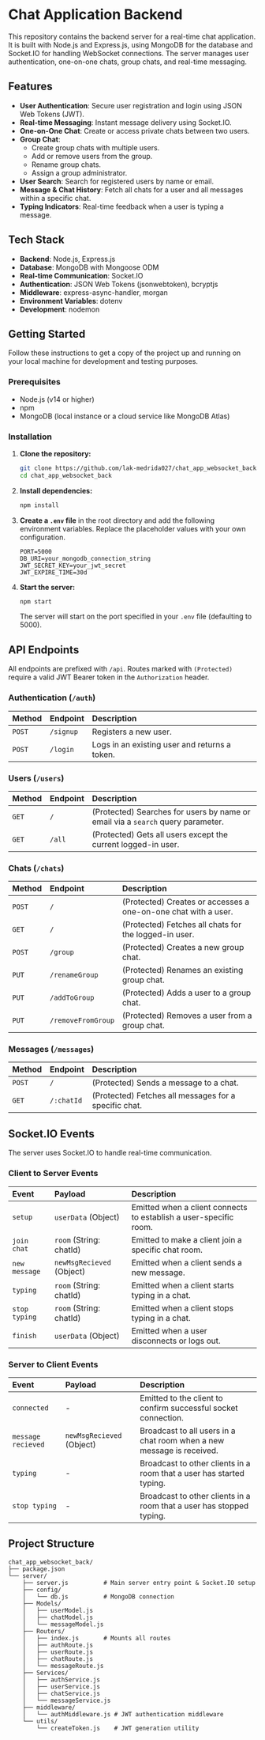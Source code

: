 # Chat Application Backend

This repository contains the backend server for a real-time chat application. It is built with Node.js and Express.js, using MongoDB for the database and Socket.IO for handling WebSocket connections. The server manages user authentication, one-on-one chats, group chats, and real-time messaging.

## Features

*   **User Authentication**: Secure user registration and login using JSON Web Tokens (JWT).
*   **Real-time Messaging**: Instant message delivery using Socket.IO.
*   **One-on-One Chat**: Create or access private chats between two users.
*   **Group Chat**:
    *   Create group chats with multiple users.
    *   Add or remove users from the group.
    *   Rename group chats.
    *   Assign a group administrator.
*   **User Search**: Search for registered users by name or email.
*   **Message & Chat History**: Fetch all chats for a user and all messages within a specific chat.
*   **Typing Indicators**: Real-time feedback when a user is typing a message.

## Tech Stack

*   **Backend**: Node.js, Express.js
*   **Database**: MongoDB with Mongoose ODM
*   **Real-time Communication**: Socket.IO
*   **Authentication**: JSON Web Tokens (jsonwebtoken), bcryptjs
*   **Middleware**: express-async-handler, morgan
*   **Environment Variables**: dotenv
*   **Development**: nodemon

## Getting Started

Follow these instructions to get a copy of the project up and running on your local machine for development and testing purposes.

### Prerequisites

*   Node.js (v14 or higher)
*   npm
*   MongoDB (local instance or a cloud service like MongoDB Atlas)

### Installation

1.  **Clone the repository:**
    ```sh
    git clone https://github.com/lak-medrida027/chat_app_websocket_back.git
    cd chat_app_websocket_back
    ```

2.  **Install dependencies:**
    ```sh
    npm install
    ```

3.  **Create a `.env` file** in the root directory and add the following environment variables. Replace the placeholder values with your own configuration.

    ```env
    PORT=5000
    DB_URI=your_mongodb_connection_string
    JWT_SECRET_KEY=your_jwt_secret
    JWT_EXPIRE_TIME=30d
    ```

4.  **Start the server:**
    ```sh
    npm start
    ```
    The server will start on the port specified in your `.env` file (defaulting to 5000).

## API Endpoints

All endpoints are prefixed with `/api`. Routes marked with `(Protected)` require a valid JWT Bearer token in the `Authorization` header.

### Authentication (`/auth`)

| Method | Endpoint      | Description           |
| :----- | :------------ | :-------------------- |
| `POST` | `/signup`     | Registers a new user. |
| `POST` | `/login`      | Logs in an existing user and returns a token. |

### Users (`/users`)

| Method | Endpoint | Description                               |
|:-------|:---------|:------------------------------------------|
| `GET`  | `/`      | (Protected) Searches for users by name or email via a `search` query parameter. |
| `GET`  | `/all`   | (Protected) Gets all users except the current logged-in user. |

### Chats (`/chats`)

| Method | Endpoint            | Description                                        |
| :----- | :------------------ | :------------------------------------------------- |
| `POST` | `/`                 | (Protected) Creates or accesses a one-on-one chat with a user. |
| `GET`  | `/`                 | (Protected) Fetches all chats for the logged-in user. |
| `POST` | `/group`            | (Protected) Creates a new group chat.              |
| `PUT`  | `/renameGroup`      | (Protected) Renames an existing group chat.        |
| `PUT`  | `/addToGroup`       | (Protected) Adds a user to a group chat.           |
| `PUT`  | `/removeFromGroup`  | (Protected) Removes a user from a group chat.      |

### Messages (`/messages`)

| Method | Endpoint      | Description                               |
| :----- | :------------ | :---------------------------------------- |
| `POST` | `/`           | (Protected) Sends a message to a chat.    |
| `GET`  | `/:chatId`    | (Protected) Fetches all messages for a specific chat. |

## Socket.IO Events

The server uses Socket.IO to handle real-time communication.

### Client to Server Events

| Event           | Payload                  | Description                                            |
| :-------------- | :----------------------- | :----------------------------------------------------- |
| `setup`         | `userData` (Object)      | Emitted when a client connects to establish a user-specific room. |
| `join chat`     | `room` (String: chatId)  | Emitted to make a client join a specific chat room.    |
| `new message`   | `newMsgRecieved` (Object)| Emitted when a client sends a new message.             |
| `typing`        | `room` (String: chatId)  | Emitted when a client starts typing in a chat.         |
| `stop typing`   | `room` (String: chatId)  | Emitted when a client stops typing in a chat.          |
| `finish`        | `userData` (Object)      | Emitted when a user disconnects or logs out.           |

### Server to Client Events

| Event              | Payload                | Description                                                               |
| :----------------- | :--------------------- | :------------------------------------------------------------------------ |
| `connected`        | -                      | Emitted to the client to confirm successful socket connection.            |
| `message recieved` | `newMsgRecieved` (Object)| Broadcast to all users in a chat room when a new message is received. |
| `typing`           | -                      | Broadcast to other clients in a room that a user has started typing.      |
| `stop typing`      | -                      | Broadcast to other clients in a room that a user has stopped typing.      |

## Project Structure

```
chat_app_websocket_back/
├── package.json
└── server/
    ├── server.js          # Main server entry point & Socket.IO setup
    ├── config/
    │   └── db.js          # MongoDB connection
    ├── Models/
    │   ├── userModel.js
    │   ├── chatModel.js
    │   └── messageModel.js
    ├── Routers/
    │   ├── index.js       # Mounts all routes
    │   ├── authRoute.js
    │   ├── userRoute.js
    │   ├── chatRoute.js
    │   └── messageRoute.js
    ├── Services/
    │   ├── authService.js
    │   ├── userService.js
    │   ├── chatService.js
    │   └── messageService.js
    ├── middleware/
    │   └── authMiddleware.js # JWT authentication middleware
    └── utils/
        └── createToken.js    # JWT generation utility

